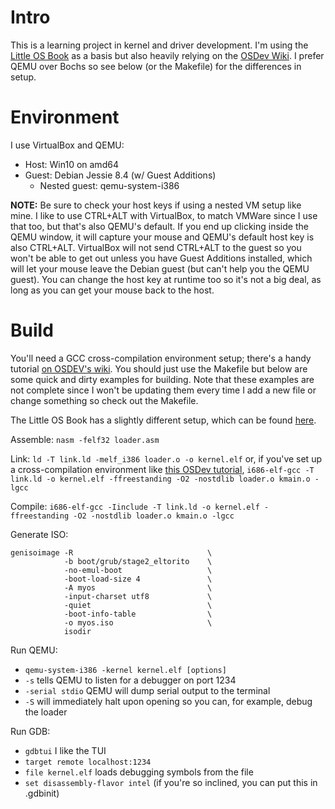 # Intro

This is a learning project in kernel and driver development. I'm using the [Little OS Book](https://littleosbook.github.io) as a basis but also heavily relying on the [OSDev Wiki](http://wiki.osdev.org/). I prefer QEMU over Bochs so see below (or the Makefile) for the differences in setup.

# Environment

I use VirtualBox and QEMU:
- Host: Win10 on amd64
- Guest: Debian Jessie 8.4 (w/ Guest Additions)
  - Nested guest: qemu-system-i386


**NOTE:** Be sure to check your host keys if using a nested VM setup like mine. I like to use CTRL+ALT with VirtualBox, to match VMWare since I use that too, but that's also QEMU's default. If you end up clicking inside the QEMU window, it will capture your mouse and QEMU's default host key is also CTRL+ALT. VirtualBox will not send CTRL+ALT to the guest so you won't be able to get out unless you have Guest Additions installed, which will let your mouse leave the Debian guest (but can't help you the QEMU guest). You can change the host key at runtime too so it's not a big deal, as long as you can get your mouse back to the host.

# Build

You'll need a GCC cross-compilation environment setup; there's a handy tutorial [on OSDEV's wiki](http://wiki.osdev.org/GCC_Cross-Compiler). You should just use the Makefile but below are some quick and dirty examples for building. Note that these examples are not complete since I won't be updating them every time I add a new file or change something so check out the Makefile.

The Little OS Book has a slightly different setup, which can be found [here](https://littleosbook.github.io/#build-system).

Assemble: `nasm -felf32 loader.asm`

Link: `ld -T link.ld -melf_i386 loader.o -o kernel.elf` or, if you've set up a cross-compilation environment like [this OSDev tutorial](http://wiki.osdev.org/GCC_Cross-Compiler), `i686-elf-gcc -T link.ld -o kernel.elf -ffreestanding -O2 -nostdlib loader.o kmain.o -lgcc`

Compile: `i686-elf-gcc -Iinclude -T link.ld -o kernel.elf -ffreestanding -O2 -nostdlib loader.o kmain.o -lgcc`

Generate ISO:

    genisoimage -R                              \
                -b boot/grub/stage2_eltorito    \
                -no-emul-boot                   \
                -boot-load-size 4               \
                -A myos                         \
                -input-charset utf8             \
                -quiet                          \
                -boot-info-table                \
                -o myos.iso                     \
                isodir

Run QEMU:
 - `qemu-system-i386 -kernel kernel.elf [options]`
 - `-s` tells QEMU to listen for a debugger on port 1234
 - `-serial stdio` QEMU will dump serial output to the terminal
 - `-S` will immediately halt upon opening so you can, for example, debug the loader

Run GDB:
 - `gdbtui` I like the TUI
 - `target remote localhost:1234`
 - `file kernel.elf` loads debugging symbols from the file
 - `set disassembly-flavor intel` (if you're so inclined, you can put this in .gdbinit)
